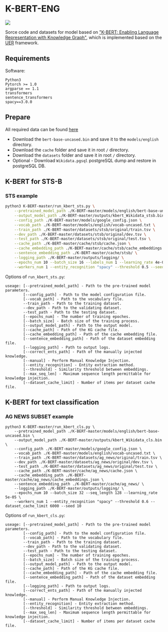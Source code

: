 # K-BERT-ENG
![](https://img.shields.io/badge/license-MIT-000000.svg)

Sorce code and datasets for model based on ["K-BERT: Enabling Language Representation with Knowledge Graph"](https://aaai.org/Papers/AAAI/2020GB/AAAI-LiuW.5594.pdf), which is implemented based on the [UER](https://github.com/dbiir/UER-py) framework.


## Requirements

Software:
```
Python3
Pytorch >= 1.0
argparse == 1.1
transformers
sentence_transformers
spacy==3.0.0
```


## Prepare
All required data can be found [here]()
* Download the ``bert-base-uncased.bin`` and save it to the ``models/english`` directory.
* Download the ``cache`` folder and save it in root ``/`` directory.
* Download the ``datasets`` folder and save it in root ``/`` directory.
* Optional - Download  ``Wikidata.pgsql`` postgreSQL dump and restore in postgreSQL DB.


## K-BERT for STS-B

### STS example

```sh
python3 K-BERT-master/run_kbert_sts.py \
    --pretrained_model_path ./K-BERT-master/models/english/bert-base-uncased.bin \
    --output_model_path ./K-BERT-master/outputs/kbert_Wikidata_stsb.bin \
    --config_path ./K-BERT-master/models/google_config.json \
    --vocab_path ./K-BERT-master/models/english/vocab-uncased.txt \
    --train_path ./K-BERT-master/datasets/stsb/original/train.tsv \
    --dev_path ./K-BERT-master/datasets/stsb/original/dev.tsv \
    --test_path ./K-BERT-master/datasets/stsb/original/test.tsv \
    --cache_path ./K-BERT-master/cache/stsb/cache.json \
    --cache_embedding_path ./K-BERT-master/cache/stsb/cache_embeddings.json \
    --sentence_embedding_path ./K-BERT-master/cache/stsb/ \
    --logging_path ./K-BERT-master/outputs/logging/ \
    --epochs_num 10 --batch_size 16 --labels_num 1 --learning_rate 4e-05 \
    --workers_num 1 --entity_recognition "spacy" --threshold 0.5 --seed 8
```

Options of ``run_kbert_sts.py``:
```
useage: [--pretrained_model_path] - Path to the pre-trained model parameters.
        [--config_path] - Path to the model configuration file.
        [--vocab_path] - Path to the vocabulary file.
        --train_path - Path to the training dataset.
        --dev_path - Path to the validating dataset.
        --test_path - Path to the testing dataset.
        [--epochs_num] - The number of training epoches.
        [--batch_size] - Batch size of the training process.
        [--output_model_path] - Path to the output model.
        [--cache_path] - Path of the KG cache file.
        [--cache_embedding_path] - Path of the cache embedding file.
        [--sentence_embedding_path] - Path of the dataset embedding file.
        [--logging_path] - Path to output logs.
        [--correct_ents_path] - Path of the manually injected knowledge.
        [--manual] - Perform Manual Knowledge Injection.
        [--entity_recognition] - Entity extraction method.
        [--threshold] - Similarity threshold between embeddings.
        [--max_seq_len] - Maximum sequence length permittable for knowledge injection.
        [--dataset_cache_limit] - Number of items per dataset cache file.
```

## K-BERT for text classification

### AG NEWS SUBSET example

```
python3 K-BERT-master/run_kbert_cls.py \
    --pretrained_model_path ./K-BERT-master/models/english/bert-base-uncased.bin \
    --output_model_path ./K-BERT-master/outputs/kbert_Wikidata_cls.bin \
    --config_path ./K-BERT-master/models/google_config.json \
    --vocab_path ./K-BERT-master/models/english/vocab-uncased.txt \
    --train_path ./K-BERT-master/datasets/ag_news/original/train.tsv \
    --dev_path ./K-BERT-master/datasets/ag_news/original/dev.tsv \
    --test_path ./K-BERT-master/datasets/ag_news/original/test.tsv \
    --cache_path ./K-BERT-master/cache/ag_news/cache.json \
    --cache_embedding_path ./K-BERT-master/cache/ag_news/cache_embeddings.json \
    --sentence_embedding_path ./K-BERT-master/cache/ag_news/ \
    --logging_path ./K-BERT-master/outputs/logging/ \
    --epochs_num 10 --batch_size 32 --seq_length 128 --learning_rate 5e-05 \
    --workers_num 1 --entity_recognition "spacy" --threshold 0.6 --dataset_cache_limit 6000 --seed 10 
```

Options of ``run_kbert_cls.py``:
```
useage: [--pretrained_model_path] - Path to the pre-trained model parameters.
        [--config_path] - Path to the model configuration file.
        [--vocab_path] - Path to the vocabulary file.
        --train_path - Path to the training dataset.
        --dev_path - Path to the validating dataset.
        --test_path - Path to the testing dataset.
        [--epochs_num] - The number of training epoches.
        [--batch_size] - Batch size of the training process.
        [--output_model_path] - Path to the output model.
        [--cache_path] - Path of the KG cache file.
        [--cache_embedding_path] - Path of the cache embedding file.
        [--sentence_embedding_path] - Path of the dataset embedding file.
        [--logging_path] - Path to output logs.
        [--correct_ents_path] - Path of the manually injected knowledge.
        [--manual] - Perform Manual Knowledge Injection.
        [--entity_recognition] - Entity extraction method.
        [--threshold] - Similarity threshold between embeddings.
        [--max_seq_len] - Maximum sequence length permittable for knowledge injection.
        [--dataset_cache_limit] - Number of items per dataset cache file.
```
